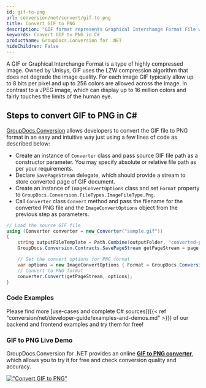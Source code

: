 ```yaml
---
id: gif-to-png
url: conversion/net/convert/gif-to-png
title: Convert GIF to PNG
description: "GIF format represents Graphical Interchange Format File with .gif extension. Learn how to convert GIF to PNG file programmatically in C# language using GroupDocs.Conversion for .NET library."
keywords: Convert GIF to PNG in C#
productName: GroupDocs.Conversion for .NET
hideChildren: False
---
```


A GIF or Graphical Interchange Format is a type of highly compressed image. Owned by Unisys, GIF uses the LZW compression algorithm that does not degrade the image quality. For each image GIF typically allow up to 8 bits per pixel and up to 256 colors are allowed across the image. In contrast to a JPEG image, which can display up to 16 million colors and fairly touches the limits of the human eye.

## Steps to convert GIF to PNG in C#

[GroupDocs.Conversion](https://products.groupdocs.com/conversion/net) allows developers to convert the GIF file to PNG format in an easy and intuitive way just using a few lines of code as described below:

* Create an instance of `Converter` class and pass source GIF file path as a constructor parameter. You may specify absolute or relative file path as per your requirements. 
* Declare `SavePageStream` delegate, which should provide a stream to store converted page of GIF document.
* Create an instance of `ImageConvertOptions` class and set `Format` property to `GroupDocs.Conversion.FileTypes.ImageFileType.Png`.
* Call `Converter` class `Convert` method and pass the filename for the converted PNG file and the `ImageConvertOptions` object from the previous step as parameters.

```csharp
// Load the source GIF file
using (Converter converter = new Converter("sample.gif"))
{
    string outputFileTemplate = Path.Combine(outputFolder, "converted-page-{0}.png");
    GroupDocs.Conversion.Contracts.SavePageStream getPageStream = page => new FileStream(string.Format(outputFileTemplate, page), FileMode.Create);

    // Set the convert options for PNG format
    var options = new ImageConvertOptions { Format = GroupDocs.Conversion.FileTypes.ImageFileType.Png };   
    // Convert to PNG format
    converter.Convert(getPageStream, options);
}
```

### Code Examples

Please find more [use-cases and complete C# sources]({{< ref "conversion/net/developer-guide/examples-and-demos.md" >}}) of our backend and frontend examples and try them for free!

### GIF to PNG Live Demo

GroupDocs.Conversion for .NET provides an online [**GIF to PNG converter**](https://products.groupdocs.app/conversion/gif-to-png), which allows you to try it for free and check conversion quality and accuracy.

[!["Convert GIF to PNG"](conversion/net/images/convert-to-png/convert-gif-to-png.png)](https://products.groupdocs.app/conversion/gif-to-png)